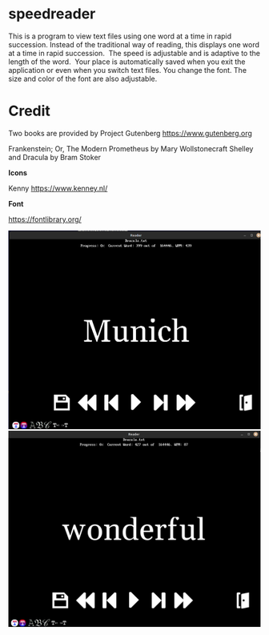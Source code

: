 # speedreader
This is a program to view text files using one word at a time in rapid succession. Instead of the traditional way of reading, this displays one word at a time in rapid succession. 
The speed is adjustable and is adaptive to the length of the word.  Your place is automatically saved when you exit the application or even when you switch text files. You change the font. The size and color of the font are also adjustable.


# Credit
Two books are provided by Project Gutenberg https://www.gutenberg.org

Frankenstein; Or, The Modern Prometheus by Mary Wollstonecraft Shelley
and
Dracula by Bram Stoker

**Icons**

Kenny https://www.kenney.nl/

**Font**

https://fontlibrary.org/

![SCREENSHOT](https://github.com/mechatronic3000/speedreader/blob/main//screenshot1.png)
![SCREENSHOT](https://github.com/mechatronic3000/speedreader/blob/main//screenshot2.png)
